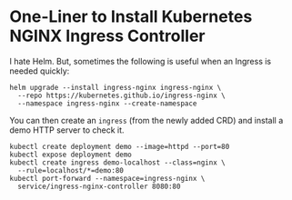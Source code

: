 # One-Liner to Install Kubernetes NGINX Ingress Controller

I hate Helm. But, sometimes the following is useful when an Ingress is
needed quickly:

```
helm upgrade --install ingress-nginx ingress-nginx \
  --repo https://kubernetes.github.io/ingress-nginx \
  --namespace ingress-nginx --create-namespace
```

You can then create an `ingress` (from the newly added CRD) and install
a demo HTTP server to check it.

```
kubectl create deployment demo --image=httpd --port=80
kubectl expose deployment demo
kubectl create ingress demo-localhost --class=nginx \
  --rule=localhost/*=demo:80
kubectl port-forward --namespace=ingress-nginx \
  service/ingress-nginx-controller 8080:80
```
